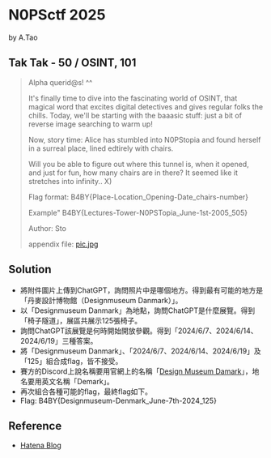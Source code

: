 # N0PSctf 2025
by A.Tao

## Tak Tak - 50 / OSINT, 101

> Alpha querid@s! ^^  
>
> It's finally time to dive into the fascinating world of OSINT, that magical word that excites digital detectives and gives regular folks the chills. Today, we'll be starting with the baaasic stuff: just a bit of reverse image searching to warm up!  
>
> Now, story time: Alice has stumbled into N0PStopia and found herself in a surreal place, lined edtirely with chairs.   
>
> Will you be able to figure out where this tunnel is, when it opened, and just for fun, how many chairs are in there? It seemed like it stretches into infinity.. X)  
>
> Flag format: B4BY{Place-Location_Opening-Date_chairs-number}  
>
> Example" B4BY{Lectures-Tower-N0PSTopia_June-1st-2005_505}  
>
> Author: Sto
>
> appendix file: [pic.jpg](./pic.jpg)


## Solution
- 將附件圖片上傳到ChatGPT，詢問照片中是哪個地方。得到最有可能的地方是「丹麥設計博物館（Designmuseum Danmark）」。
- 以「Designmuseum Danmark」為地點，詢問ChatGPT是什麼展覽。得到「椅子隧道」，展區共展示125張椅子。
- 詢問ChatGPT該展覽是何時開始開放參觀。得到「2024/6/7、2024/6/14、2024/6/19」三種答案。
- 將「Designmuseum Danmark」、「2024/6/7、2024/6/14、2024/6/19」及「125」組合成flag，皆不接受。
- 賽方的Discord上說名稱要用官網上的名稱「[Design Museum Damark](https://designmuseum.dk/en/)」，地名要用英文名稱「Demark」。
- 再次組合各種可能的flag，最終flag如下。
- Flag: B4BY{Designmuseum-Denmark_June-7th-2024_125}

## Reference
- [Hatena Blog]( https://yocchin.hatenablog.com/entry/2025/06/03/115500 )